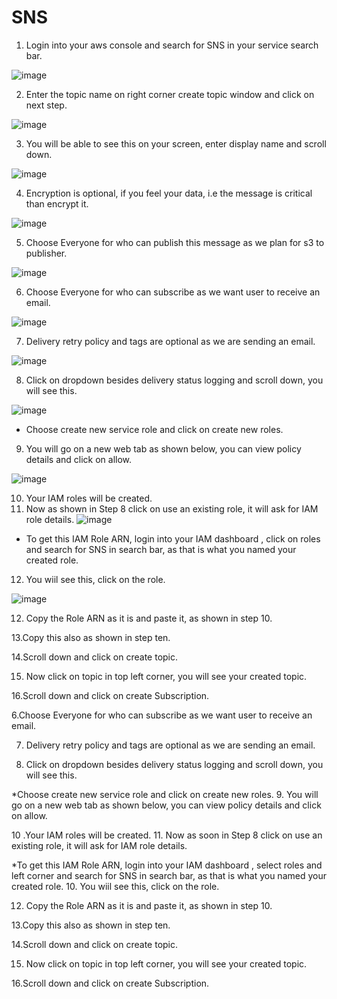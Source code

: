 # SNS
1. Login into your aws console and search for SNS in your service search bar.

![image](https://user-images.githubusercontent.com/63589909/81083064-bc06ce00-8f11-11ea-887e-f4e8d47aec53.png)

2. Enter the topic name on right corner create topic window and click on next step.

![image](https://user-images.githubusercontent.com/63589909/81083182-e062aa80-8f11-11ea-8140-102554e65c11.png)

3. You will be able to see this on your screen, enter display name and scroll down.

![image](https://user-images.githubusercontent.com/63589909/81083239-f40e1100-8f11-11ea-9d2b-5e9daefd8444.png)

 
4. Encryption is optional, if you feel your data, i.e the message is critical than encrypt it.

![image](https://user-images.githubusercontent.com/63589909/81083412-2f104480-8f12-11ea-9e38-79e84e8f917f.png)

5. Choose Everyone for who can publish this message as we plan for s3 to publisher.

![image](https://user-images.githubusercontent.com/63589909/81083476-44856e80-8f12-11ea-84e8-7f9250e50898.png)

6. Choose Everyone for who can subscribe as we want user to receive an email.

![image](https://user-images.githubusercontent.com/63589909/81083566-5f57e300-8f12-11ea-9e35-bd7ef214edf1.png)

7. Delivery retry policy and tags are optional as we are sending an email.

![image](https://user-images.githubusercontent.com/63589909/81083660-7bf41b00-8f12-11ea-847f-5f205c123112.png)

8. Click on dropdown besides delivery status logging and scroll down, you will see this.

![image](https://user-images.githubusercontent.com/63589909/81181966-d3ee5880-8fca-11ea-9514-946fd3904ebd.png)
 
* Choose create new service role and click on create new roles.
9. You will go on a new web tab as shown below, you can view policy details and click on allow.

![image](https://user-images.githubusercontent.com/63589909/81182347-49f2bf80-8fcb-11ea-95d0-f440d7da76fb.png)
 
10. Your IAM roles will be created.	
11. Now as shown in Step 8 click on use an existing role, it will ask for IAM role details.
![image](https://user-images.githubusercontent.com/63589909/81182495-7ad2f480-8fcb-11ea-9a18-67fa248dffaa.png)
 
* To get this IAM Role ARN, login into your IAM dashboard , click on roles and search for SNS in search bar, as that is what you named your created role.
12. You wiil see this, click on the role.

![image](https://user-images.githubusercontent.com/63589909/81182723-d7361400-8fcb-11ea-95c8-5fbd983c4a69.png)

 

12. Copy the Role ARN as it is and paste it, as shown in step 10.
 
13.Copy this also as shown in step ten. 
 
14.Scroll down and click on create topic.
 
15. Now click on topic in top left corner, you will see your created topic.
 
16.Scroll down and click on create Subscription.














6.Choose Everyone for who can subscribe as we want user to receive an email.
 
7. Delivery retry policy and tags are optional as we are sending an email.
 





8.  Click on dropdown besides delivery status logging and scroll down, you will see this.

 
*Choose create new service role and click on create new roles.
9. You will go on a new web tab as shown below, you can view policy details and click on allow. 
 
10 .Your IAM roles will be created.	
11. Now as soon in Step 8 click on use an existing role, it will ask for IAM role details.
 
*To get this IAM Role ARN, login into your IAM dashboard , select roles and left corner and search for SNS in search bar, as that is what you named your created role.
10. You wiil see this, click on the role.

 

12. Copy the Role ARN as it is and paste it, as shown in step 10.
 
13.Copy this also as shown in step ten. 
 
14.Scroll down and click on create topic.
 
15. Now click on topic in top left corner, you will see your created topic.
 
16.Scroll down and click on create Subscription.
